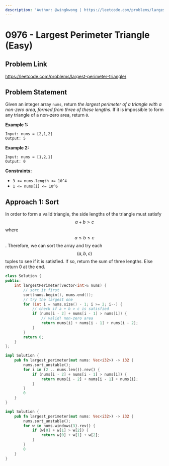 ```yaml
---
description: 'Author: @wingkwong | https://leetcode.com/problems/largest-perimeter-triangle/'
---
```


# 0976 - Largest Perimeter Triangle (Easy)

## Problem Link

https://leetcode.com/problems/largest-perimeter-triangle/

## Problem Statement

Given an integer array `nums`, return _the largest perimeter of a triangle with a non-zero area, formed from three of these lengths_. If it is impossible to form any triangle of a non-zero area, return `0`.

**Example 1:**

```
Input: nums = [2,1,2]
Output: 5
```

**Example 2:**

```
Input: nums = [1,2,1]
Output: 0
```

**Constraints:**

* `3 <= nums.length <= 10^4`
* `1 <= nums[i] <= 10^6`

## Approach 1: Sort

In order to form a valid triangle, the side lengths of the triangle must satisfy $$a + b > c$$ where $$a \leq b \leq c$$. Therefore, we can sort the array and try each $$(a,b,c)$$ tuples to see if it is satisfied. If so, return the sum of three lengths. Else return 0 at the end.

<Tabs>
<TabItem value="cpp" label="C++">
<SolutionAuthor name="@wingkwong"/>

```cpp
class Solution {
public:
    int largestPerimeter(vector<int>& nums) {
        // sort it first
        sort(nums.begin(), nums.end());
        // try the largest one
        for (int i = nums.size() - 1; i >= 2; i--) {
            // check if a + b > c is satisfied
            if (nums[i - 2] + nums[i - 1] > nums[i]) {
                // valid! non-zero area
                return nums[i] + nums[i - 1] + nums[i - 2];
            }
        }
        return 0;
    }
};
```

</TabItem>

<TabItem value="rs" label="Rust">
<SolutionAuthor name="@wingkwong"/>

```rs
impl Solution {
    pub fn largest_perimeter(mut nums: Vec<i32>) -> i32 {
        nums.sort_unstable();
        for i in (2 .. nums.len()).rev() {
            if (nums[i - 2] + nums[i - 1] > nums[i]) {
                return nums[i - 2] + nums[i - 1] + nums[i];
            }
        }
        0
    }
}
```

<SolutionAuthor name="@wingkwong"/>

```rs
impl Solution {
    pub fn largest_perimeter(mut nums: Vec<i32>) -> i32 {
        nums.sort_unstable();
        for w in nums.windows(3).rev() {
            if (w[0] + w[1] > w[2]) {
                return w[0] + w[1] + w[2];
            }
        }
        0
    }
}
```

</TabItem>
</Tabs>
